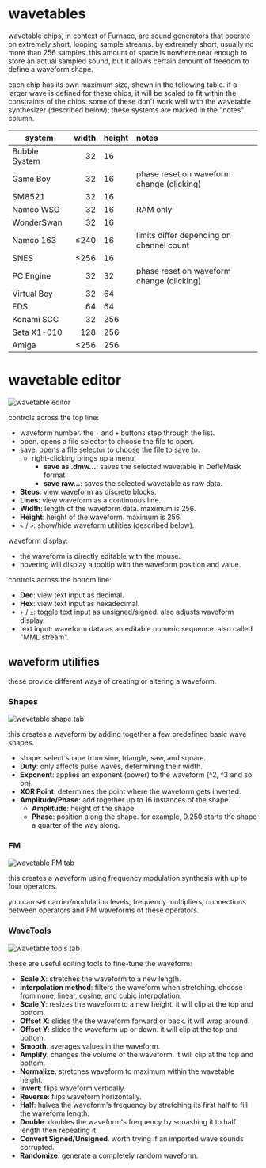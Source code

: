 # wavetables

wavetable chips, in context of Furnace, are sound generators that operate on extremely short, looping sample streams. by extremely short, usually no more than 256 samples.
this amount of space is nowhere near enough to store an actual sampled sound, but it allows certain amount of freedom to define a waveform shape.

each chip has its own maximum size, shown in the following table. if a larger wave is defined for these chips, it will be scaled to fit within the constraints of the chips. some of these don't work well with the wavetable synthesizer (described below); these systems are marked in the "notes" column.

system        | width | height | notes
--------------|------:|:-------|:------
Bubble System |    32 | 16     |
Game Boy      |    32 | 16     | phase reset on waveform change (clicking)
SM8521        |    32 | 16     |
Namco WSG     |    32 | 16     | RAM only
WonderSwan    |    32 | 16     |
Namco 163     |  ≤240 | 16     | limits differ depending on channel count 
SNES          |  ≤256 | 16     |
PC Engine     |    32 | 32     | phase reset on waveform change (clicking)
Virtual Boy   |    32 | 64     |
FDS           |    64 | 64     |
Konami SCC    |    32 | 256    |
Seta X1-010   |   128 | 256    |
Amiga         |  ≤256 | 256    |


# wavetable editor

![wavetable editor](wave-editor.png)

controls across the top line:
- waveform number. the `-` and `+` buttons step through the list.
- open. opens a file selector to choose the file to open.
- save. opens a file selector to choose the file to save to.
  - right-clicking brings up a menu:
    - **save as .dmw...**: saves the selected wavetable in DefleMask format.
    - **save raw...**: saves the selected wavetable as raw data.
- **Steps**: view waveform as discrete blocks.
- **Lines**: view waveform as a continuous line.
- **Width**: length of the waveform data. maximum is 256.
- **Height**: height of the waveform. maximum is 256.
- `<` / `>`: show/hide waveform utilities (described below).

waveform display:
- the waveform is directly editable with the mouse.
- hovering will display a tooltip with the waveform position and value.

controls across the bottom line:
- **Dec**: view text input as decimal.
- **Hex**: view text input as hexadecimal.
- `+` / `±`: toggle text input as unsigned/signed. also adjusts waveform display.
- text input: waveform data as an editable numeric sequence. also called "MML stream".

## waveform utilifies

these provide different ways of creating or altering a waveform.

### Shapes

![wavetable shape tab](wave-editor-shapes.png)

this creates a waveform by adding together a few predefined basic wave shapes.
- shape: select shape from sine, triangle, saw, and square.
- **Duty**: only affects pulse waves, determining their width.
- **Exponent**: applies an exponent (power) to the waveform (^2, ^3 and so on).
- **XOR Point**: determines the point where the waveform gets inverted.
- **Amplitude/Phase**: add together up to 16 instances of the shape.
  - **Amplitude**: height of the shape.
  - **Phase**: position along the shape. for example, 0.250 starts the shape a quarter of the way along.

### FM

![wavetable FM tab](wave-editor-FM.png)

this creates a waveform using frequency modulation synthesis with up to four operators.

you can set carrier/modulation levels, frequency multipliers, connections between operators and FM waveforms of these operators.

### WaveTools

![wavetable tools tab](wave-editor-tools.png)

these are useful editing tools to fine-tune the waveform:
- **Scale X**: stretches the waveform to a new length.
- **interpolation method**: filters the waveform when stretching. choose from none, linear, cosine, and cubic interpolation.
- **Scale Y**: resizes the waveform to a new height. it will clip at the top and bottom.
- **Offset X**: slides the the waveform forward or back. it will wrap around.
- **Offset Y**: slides the waveform up or down. it will clip at the top and bottom.
- **Smooth**. averages values in the waveform.
- **Amplify**. changes the volume of the waveform. it will clip at the top and bottom.
- **Normalize**: stretches waveform to maximum within the wavetable height.
- **Invert**: flips waveform vertically.
- **Reverse**: flips waveform horizontally.
- **Half**: halves the waveform's frequency by stretching its first half to fill the waveform length.
- **Double**: doubles the waveform's frequency by squashing it to half length then repeating it.
- **Convert Signed/Unsigned**. worth trying if an imported wave sounds corrupted.
- **Randomize**: generate a completely random waveform.

